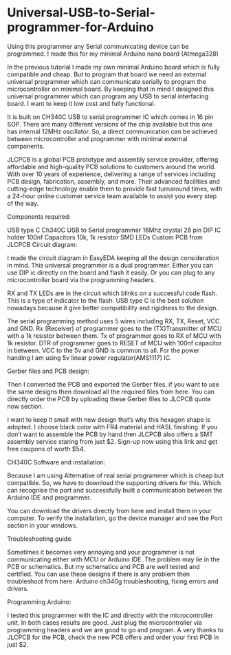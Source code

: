 # Universal-USB-to-Serial-programmer-for-Arduino
Using this programmer any Serial communicating device can be programmed. I made this for my minimal Arduino nano board (Atmega328)

In the previous tutorial I made my own minimal Arduino board which is fully compatible and cheap. But to program that board we need an external universal programmer which can communicate serially to program the microcontroller on minimal board. By keeping that in mind I designed this universal programmer which can program any USB to serial interfacing board. I want to keep it low cost and fully functional.

It is built on CH340C USB to serial programmer IC which comes in 16 pin SOP. There are many different versions of the chip available but this one has internal 12MHz oscillator. So, a direct communication can be achieved between microcontroller and programmer with minimal external components.

JLCPCB is a global PCB prototype and assembly service provider, offering affordable and high-quality PCB solutions to customers around the world. With over 10 years of experience, delivering a range of services including PCB design, fabrication, assembly, and more. Their advanced facilities and cutting-edge technology enable them to provide fast turnaround times, with a 24-hour online customer service team available to assist you every step of the way.

Components required:

USB type C
Ch340C USB to Serial programmer
16Mhz crystal
28 pin DIP IC holder
100nf Capacitors
10k, 1k resistor
SMD LEDs
Custom PCB from JLCPCB
Circuit diagram:

I made the circuit diagram in EasyEDA keeping all the design consideration in mind. This universal programmer is a dual programmer. Either you can use DIP ic directly on the board and flash it easily. Or you can plug to any microcontroller board via the programming headers.

RX and TX LEDs are in the circuit which blinks on a successful code flash. This is a type of indicator to the flash. USB type C is the best solution nowadays because it give better compatibility and rigidness to the design.

The serial programming method uses 5 wires including RX, TX, Reset, VCC and GND. Rx (Receiver) of programmer goes to the (TX)Transmitter of MCU with a 1k resistor between them. Tx of programmer goes to RX of MCU with 1k resistor. DTR of programmer goes to RESET of MCU with 100nf capacitor in between. VCC to the 5v and GND is common to all. For the power handing I am using 5v linear power regulator(AMS1117) IC.

Gerber files and PCB design:

Then I converted the PCB and exported the Gerber files, if you want to use the same designs then download all the required files from here. You can directly order the PCB by uploading these Gerber files to JLCPCB quote now section.

I want to keep it small with new design that’s why this hexagon shape is adopted. I choose black color with FR4 material and HASL finishing. If you don’t want to assemble the PCB by hand then JLCPCB also offers a SMT assembly service staring from just $2. Sign-up now using this link and get free coupons of worth $54.

CH340C Software and installation:

Because I am using Alternative of real serial programmer which is cheap but compatible. So, we have to download the supporting drivers for this. Which can recognise the port and successfully built a communication between the Arduino IDE and programmer.

You can download the drivers directly from here and install them in your computer. To verify the installation, go the device manager and see the Port section in your windows.

Troubleshooting guide:

Sometimes it becomes very annoying and your programmer is not communicating either with MCU or Arduino IDE. The problem may lie in the PCB or schematics. But my schematics and PCB are well tested and certified. You can use these designs if there is any problem then troubleshoot from here: Arduino ch340g troubleshooting, fixing errors and drivers.

Programming Arduino:

I tested this programmer with the IC and directly with the microcontroller unit. In both cases results are good. Just plug the microcontroller via programming headers and we are good to go and program. A very thanks to JLCPCB for the PCB, check the new PCB offers and order your first PCB in just $2.
